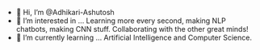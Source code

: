 - 👋 Hi, I’m @Adhikari-Ashutosh
- 👀 I’m interested in ... Learning more every second, making NLP chatbots, making CNN stuff. Collaborating with the other great minds!  
- 🌱 I’m currently learning ... Artificial Intelligence and Computer Science. 



<!---
Adhikari-Ashutosh/Adhikari-Ashutosh is a ✨ special ✨ repository because its `README.md` (this file) appears on your GitHub profile.
You can click the Preview link to take a look at your changes.
--->
